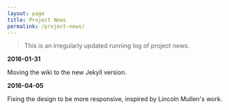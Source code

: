 ```yaml
---
layout: page
title: Project News
permalink: /project-news/
---
```


> This is an irregularly updated running log of project news.

**2016-01-31**

Moving the wiki to the new Jekyll version.

**2016-04-05**

Fixing the design to be more responsive, inspired by Lincoln Mullen's work. 